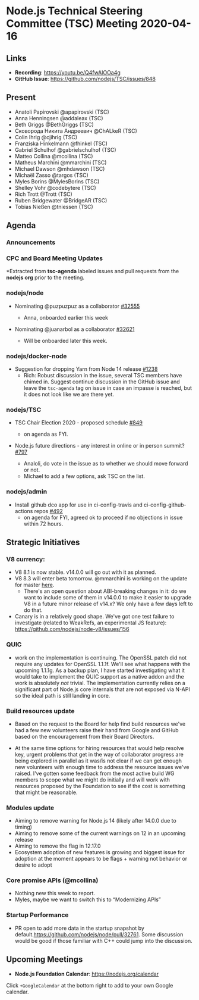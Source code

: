 # Node.js Technical Steering Committee (TSC) Meeting 2020-04-16

## Links

* **Recording**:  https://youtu.be/Q4fwAlOOa4g
* **GitHub Issue**: https://github.com/nodejs/TSC/issues/848

## Present

* Anatoli Papirovski @apapirovski (TSC)
* Anna Henningsen @addaleax (TSC)
* Beth Griggs @BethGriggs (TSC)
* Сковорода Никита Андреевич @ChALkeR (TSC)
* Colin Ihrig @cjihrig (TSC)
* Franziska Hinkelmann @fhinkel (TSC)
* Gabriel Schulhof @gabrielschulhof (TSC)
* Matteo Collina @mcollina (TSC)
* Matheus Marchini @mmarchini (TSC)
* Michael Dawson @mhdawson (TSC)
* Michaël Zasso @targos (TSC)
* Myles Borins @MylesBorins (TSC)
* Shelley Vohr @codebytere (TSC)
* Rich Trott @Trott (TSC)
* Ruben Bridgewater @BridgeAR (TSC)
* Tobias Nießen @tniessen (TSC)

## Agenda

### Announcements

### CPC and Board Meeting Updates

*Extracted from **tsc-agenda** labeled issues and pull requests from the **nodejs org** prior to the meeting.

### nodejs/node

* Nominating @puzpuzpuz as a collaborator [#32555](https://github.com/nodejs/node/issues/32555)
  * Anna, onboarded earlier this week

* Nominating @juanarbol as a collaborator
  [#32621](https://github.com/nodejs/node/issues/32621)
  * Will be onboarded later this week.

### nodejs/docker-node

* Suggestion for dropping Yarn from Node 14 release [#1238](https://github.com/nodejs/docker-node/issues/1238)
  * Rich: Robust discussion in the issue, several TSC members have chimed in.
    Suggest continue discussion in the GitHub issue and leave the `tsc-agenda` tag on
    issue in case an impasse is reached, but it does not look like we are there yet.

### nodejs/TSC

* TSC Chair Election 2020 - proposed schedule [#849](https://github.com/nodejs/TSC/issues/849)
  * on agenda as  FYI.

* Node.js future directions - any interest in online or in person summit? [#797](https://github.com/nodejs/TSC/issues/797)
  * Analoli, do vote in the issue as to whether we should move forward or not.
  * Michael to add a few options, ask TSC on the list.

### nodejs/admin

* Install github dco app for use in ci-config-travis and ci-config-github-actions repos [#492](https://github.com/nodejs/admin/issues/492)
  * on agenda for FYI, agreed ok to proceed if no objections in issue within 72 hours.

## Strategic Initiatives

### V8 currency:

- V8 8.1 is now stable. v14.0.0 will go out with it as planned.
- V8 8.3 will enter beta tomorrow. @mmarchini is working on the update for master [here](https://github.com/nodejs/node/pull/32831).
  - There's an open question about ABI-breaking changes in it: do we want to include some of them in v14.0.0 to make it easier to upgrade V8 in a future minor release of v14.x? We only have a few days left to do that.
- Canary is in a relatively good shape. We've got one test failure to investigate (related to WeakRefs, an experimental JS feature): https://github.com/nodejs/node-v8/issues/156

### QUIC

* work on the implementation is continuing. The OpenSSL patch did not require any updates for
  OpenSSL 1.1.1f. We'll see what happens with the upcoming 1.1.1g. As a backup plan, I have
  started investigating what it would take to implement the QUIC support as a native addon and
  the work is absolutely *not* trivial. The implementation currently relies on a significant part of
  Node.js core internals that are not exposed via N-API so the ideal path is still landing in core.

### Build resources update

* Based on the request to the Board for help find build resources we've had a few new
  volunteers raise their hand from Google and GitHub based on the encouragement from their
  Board Directors.

* At the same time options for hiring resources that would help resolve key, urgent problems that
  get in the way of collaborator progress are being explored in parallel as it was/is not clear if we
  can get enough new volunteers with enough time to address the resource
  issues we've raised.  I've  gotten some feedback from the most active build WG members to
  scope what we might do initially and will work with resources proposed by the Foundation
  to see if the cost is something that might be reasonable.

### Modules update

* Aiming to remove warning for Node.js 14 (likely after 14.0.0 due to timing)
* Aiming to remove some of the current warnings on 12 in an upcoming release
* Aiming to remove the flag in 12.17.0
* Ecosystem adoption of new features is growing and biggest issue for adoption
  at the moment appears to be flags + warning not behavior or desire to adopt

### Core promise APIs (@mcollina)

* Nothing new this week to report.
* Myles, maybe we want to switch this to “Modernizing APIs”

### Startup Performance
* PR open to add more data in the startup snapshot by
  default.https://github.com/nodejs/node/pull/32761. Some discussion would be good if those
  familiar with C++ could jump into the discussion.

## Upcoming Meetings

* **Node.js Foundation Calendar**: https://nodejs.org/calendar

Click `+GoogleCalendar` at the bottom right to add to your own Google calendar.
